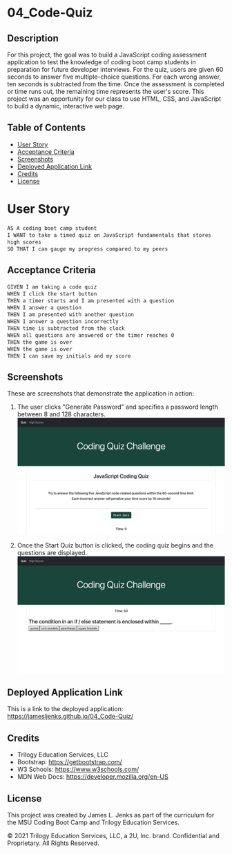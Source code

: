 # 04_Code-Quiz
## Description

For this project, the goal was to build a JavaScript coding assessment application to test the knowledge of coding boot camp students in preparation for future developer interviews. For the quiz, users are given 60 seconds to answer five multiple-choice questions. For each wrong answer, ten seconds is subtracted from the time. Once the assessment is completed or time runs out, the remaining time represents the user's score. This project was an opportunity for our class to use HTML, CSS, and JavaScript to build a dynamic, interactive web page.

## Table of Contents

- [User Story](#user-story)
- [Acceptance Criteria](#acceptance-criteria)
- [Screenshots](#screenshots)
- [Deployed Application Link](#deployed-application-link)
- [Credits](#credits)
- [License](#license)

# User Story

```
AS A coding boot camp student
I WANT to take a timed quiz on JavaScript fundamentals that stores high scores
SO THAT I can gauge my progress compared to my peers
```

## Acceptance Criteria

```
GIVEN I am taking a code quiz
WHEN I click the start button
THEN a timer starts and I am presented with a question
WHEN I answer a question
THEN I am presented with another question
WHEN I answer a question incorrectly
THEN time is subtracted from the clock
WHEN all questions are answered or the timer reaches 0
THEN the game is over
WHEN the game is over
THEN I can save my initials and my score
```

## Screenshots
These are screenshots that demonstrate the application in action:

1. The user clicks "Generate Password" and specifies a password length between 8 and 128 characters.
![Coding Quiz main screen.](./assets/Coding-Quiz-Screenshot_1.png)

2. Once the Start Quiz button is clicked, the coding quiz begins and the questions are displayed.
![Coding Quiz question is displayed.](./assets/Coding-Quiz-Screenshot_2.png)

## Deployed Application Link

This is a link to the deployed application: https://jamesljenks.github.io/04_Code-Quiz/  
## Credits
- Trilogy Education Services, LLC
- Bootstrap: https://getbootstrap.com/ 
- W3 Schools: https://www.w3schools.com/
- MDN Web Docs: https://developer.mozilla.org/en-US

## License

This project was created by James L. Jenks as part of the curriculum for the MSU Coding Boot Camp and Trilogy Education Services.

© 2021 Trilogy Education Services, LLC, a 2U, Inc. brand. Confidential and Proprietary. All Rights Reserved.
    